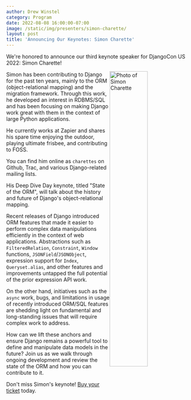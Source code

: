 ```yaml
---
author: Drew Winstel
category: Program
date: 2022-08-08 16:00:00-07:00
image: /static/img/presenters/simon-charette/
layout: post
title: 'Announcing Our Keynotes: Simon Charette'
---
```


We're honored to announce our third keynote speaker for DjangoCon US 2022: Simon Charette!

<img src="/static/img/presenters/simon-charettte.jpg" alt="Photo of Simon Charette" style="width:45%; display:block; float:right;" />

Simon has been contributing to Django for the past ten years, mainly to the ORM (object-relational mapping) and the migration framework. Through this work, he developed an interest in RDBMS/SQL and has been focusing on making Django work great with them in the context of large Python applications.

He currently works at Zapier and shares his spare time enjoying the outdoor, playing ultimate frisbee, and contributing to FOSS.

You can find him online as `charettes` on Github, Trac, and various Django-related mailing lists.

His Deep Dive Day keynote, titled "State of the ORM", will talk about the history and future of Django's object-relational mapping.

Recent releases of Django introduced ORM features that made it easier to perform complex data manipulations efficiently in the context of web applications. Abstractions such as `FilteredRelation`, `Constraint`, `Window` functions, `JSONField`/`JSONObject`, expression support for `Index`, `Queryset.alias`, and other features and improvements untapped the full potential of the prior expression API work.

On the other hand, initiatives such as the `async` work, bugs, and limitations in usage of recently introduced ORM/SQL features are shedding light on fundamental and long-standing issues that will require complex work to address.

How can we lift these anchors and ensure Django remains a powerful tool to define and manipulate data models in the future? Join us as we walk through ongoing development and review the state of the ORM and how you can contribute to it.


Don't miss Simon's keynote! [Buy your ticket]({{site.ticket_link}}) today.
